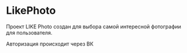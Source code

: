 # LikePhoto
Проект LIKE Photo создан для выбора самой интересной фотографии для пользователя.

Авторизация происходит через ВК
